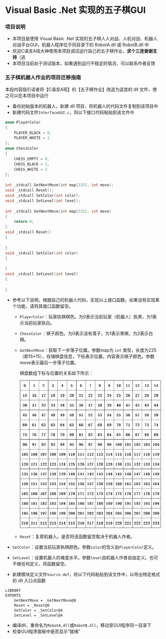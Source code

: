 # Visual Basic .Net 实现的五子棋GUI

### 项目说明

- 本项目是使用 Visual Basic .Net 实现的五子棋人人对战、人机对战、机器人对战平台GUI，机器人程序位于同目录下的 RobotA.dll 或 RobotB.dll 中
- 欢迎C语言A班大神使用本项目调试运行自己的五子棋作业，**求个三连谢谢支持**（逃
- 本项目当前处于测试版本，如果遇到运行不稳定的情况，可以联系作者反馈

### 五子棋机器人作业的项目迁移指南

本段内容指引读者将【C语言A班】的【五子棋作业】改造为适宜的 dll 文件，使之可以在本项目中运行

- 备份初始版本的机器人，新建 dll 项目，将机器人的代码文件复制到该项目中
- 新建代码文件`InterfaceGUI.c`，将以下接口代码粘贴到该文件中

```c
enum PlayerColor
{
    PLAYER_BLACK = 0,
    PLAYER_WHITE = 1
};
enum ChessColor
{
    CHESS_EMPTY = 0,
    CHESS_BLACK = 1,
    CHESS_WHITE = 2
};

int _stdcall GetNextMove(int map[225], int move);
void _stdcall Reset();
void _stdcall SetColor(int color);
void _stdcall SetLevel(int level);

int _stdcall GetNextMove(int map[225], int move)
{
	return 0;
}
void _stdcall Reset()
{

}
void _stdcall SetColor(int color)
{

}
void _stdcall SetLevel(int level)
{

}
```

- 参考以下说明，根据自己的机器人代码，实现以上接口函数。如果没有实现某个功能，请将其接口函数留空。

  - `PlayerColor`：玩家执棋棋色。为0表示当前玩家（机器人）执黑，为1表示当前玩家执白。

  - `ChessColor`：棋子颜色。为0表示没有落子，为1表示黑棋，为2表示白棋。

  - `GetNextMove`：获取下一步落子位置。参数map为 `int` 类型，长度为225（即15*15），存储棋盘信息，下标表示位置，内容表示棋子颜色。参数move表示最后一步落子位置。

    棋盘数组下标与位置的关系如下所示：

    ![board_index](board_index.png)
    
  - `Reset`：复原机器人。是否将该函数留空取决于机器人作者。
  
- `SetColor`：设置当前玩家执棋颜色。参数`color`的含义由`PlayerColor`定义。
  
- `SetLevel`：设置机器人的难度水平。参数`level`由机器人作者自由定义。也可不做任何定义，将函数留空。
  
- 新建模块定义文件`Source.def`，将以下代码粘贴到该文件中，以导出特定格式的 dll 入口点函数
```text
LIBRARY
EXPORTS
	GetNextMove = _GetNextMove@8
	Reset = _Reset@0
	SetColor = _SetColor@4
	SetLevel = _SetLevel@4
```

- 编译dll，重命名为`RobotA.dll`或`RobotB.dll`，移动至GUI程序同一目录下
- 检查GUI程序面板中是否显示“就绪”